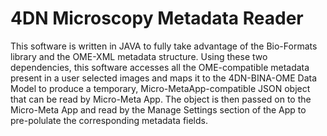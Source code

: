# 4DN Microscopy Metadata Reader

This software is written in JAVA to fully take advantage of the Bio-Formats library and the OME-XML metadata structure. Using these two dependencies, this software accesses all the OME-compatible metadata present in a user selected images and maps it to the 4DN-BINA-OME Data Model to produce a temporary, Micro-MetaApp-compatible JSON object that can be read by Micro-Meta App. The object is then passed on to the Micro-Meta App and read by the Manage Settings section of the App to pre-polulate the corresponding metadata fields.





